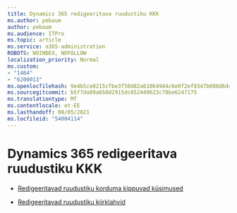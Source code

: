 ```yaml
---
title: Dynamics 365 redigeeritava ruudustiku KKK
ms.author: pebaum
author: pebaum
ms.audience: ITPro
ms.topic: article
ms.service: o365-administration
ROBOTS: NOINDEX, NOFOLLOW
localization_priority: Normal
ms.custom:
- "1464"
- "6200013"
ms.openlocfilehash: 9e4b5ce8215cfbe3f50d82a61064944c6e0f2ef8347b608d6dc81cd8cf66d2e6
ms.sourcegitcommit: b5f7da89a650d2915dc652449623c78be6247175
ms.translationtype: MT
ms.contentlocale: et-EE
ms.lasthandoff: 08/05/2021
ms.locfileid: "54004114"
---
```

# <a name="dynamics-365-editable-grid-faqs"></a>Dynamics 365 redigeeritava ruudustiku KKK

* [Redigeeritavad ruudustiku korduma kippuvad küsimused](https://docs.microsoft.com/dynamics365/customer-engagement/customize/make-grids-lists-editable-custom-control#frequently-asked-questions-faqs)

* [Redigeeritavad ruudustiku kiirklahvid](https://docs.microsoft.com/dynamics365/customer-engagement/basics/keyboard-shortcuts#editable-grids-views)

